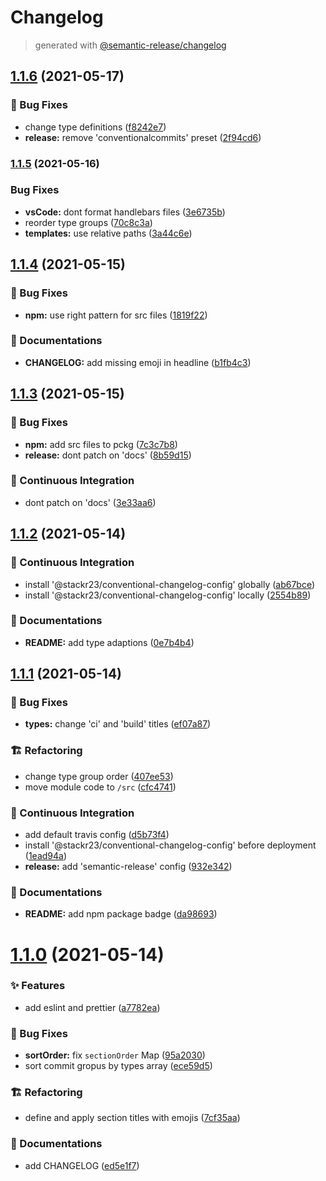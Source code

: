 # Changelog

> generated with [@semantic-release/changelog](https://github.com/semantic-release/changelog)



## [1.1.6](https://github.com/stackr23/conventional-changelog-config/compare/v1.1.5...v1.1.6) (2021-05-17)


### :bug: Bug Fixes

* change type definitions ([f8242e7](https://github.com/stackr23/conventional-changelog-config/commit/f8242e7273458b8e5c6286d66b34e057b0b30841))
* **release:** remove 'conventionalcommits' preset ([2f94cd6](https://github.com/stackr23/conventional-changelog-config/commit/2f94cd65d2a09dca91a78e73fc8a30590fb765e7))

### [1.1.5](https://github.com/stackr23/conventional-changelog-config/compare/v1.1.4...v1.1.5) (2021-05-16)


### Bug Fixes

* **vsCode:** dont format handlebars files ([3e6735b](https://github.com/stackr23/conventional-changelog-config/commit/3e6735b24338d7632ddb779968991620c3ac4572))
* reorder type groups ([70c8c3a](https://github.com/stackr23/conventional-changelog-config/commit/70c8c3a223470240270ba3b7936e691afc840822))
* **templates:** use relative paths ([3a44c6e](https://github.com/stackr23/conventional-changelog-config/commit/3a44c6e201f9199544153675836c8cfb97296e2d))

## [1.1.4](https://github.com/stackr23/conventional-changelog-config/compare/v1.1.3...v1.1.4) (2021-05-15)


### :bug: Bug Fixes

* **npm:** use right pattern for src files ([1819f22](https://github.com/stackr23/conventional-changelog-config/commit/1819f2292197b1bf56980a0b700e89ea8c700443))


### :memo: Documentations

* **CHANGELOG:** add missing emoji in headline ([b1fb4c3](https://github.com/stackr23/conventional-changelog-config/commit/b1fb4c348d1d72d49a12ff520247c1e01654b3d3))



## [1.1.3](https://github.com/stackr23/conventional-changelog-config/compare/v1.1.2...v1.1.3) (2021-05-15)


### :bug: Bug Fixes

* **npm:** add src files to pckg ([7c3c7b8](https://github.com/stackr23/conventional-changelog-config/commit/7c3c7b889723a7003d6c4e972f9c57d5401996c9))
* **release:** dont patch on 'docs' ([8b59d15](https://github.com/stackr23/conventional-changelog-config/commit/8b59d15c405c021aefa8f86bf44635051691c794))


### :construction_worker: Continuous Integration

* dont patch on 'docs' ([3e33aa6](https://github.com/stackr23/conventional-changelog-config/commit/3e33aa6df8d79b0a6b193615dfb065009f733a86))



## [1.1.2](https://github.com/stackr23/conventional-changelog-config/compare/v1.1.1...v1.1.2) (2021-05-14)


### :construction_worker: Continuous Integration

* install '@stackr23/conventional-changelog-config' globally ([ab67bce](https://github.com/stackr23/conventional-changelog-config/commit/ab67bcee2d4a67cf8eedb7869a319e613d285e9e))
* install '@stackr23/conventional-changelog-config' locally ([2554b89](https://github.com/stackr23/conventional-changelog-config/commit/2554b8938edc9515861c10e13060ff24dffa1d1a))


### :memo: Documentations

* **README:** add type adaptions ([0e7b4b4](https://github.com/stackr23/conventional-changelog-config/commit/0e7b4b44e08750b7ef3ab127a4106e9f8a6f050f))



## [1.1.1](https://github.com/stackr23/conventional-changelog-config/compare/v1.1.0...v1.1.1) (2021-05-14)


### :bug: Bug Fixes

* **types:** change 'ci' and 'build' titles ([ef07a87](https://github.com/stackr23/conventional-changelog-config/commit/ef07a8764ca538607747020c94b2ff21dca16cf9))


### :building_construction: Refactoring

* change type group order ([407ee53](https://github.com/stackr23/conventional-changelog-config/commit/407ee532557d160de8c517c331bd4c2e755462be))
* move module code to `/src` ([cfc4741](https://github.com/stackr23/conventional-changelog-config/commit/cfc4741d9e0cc1829432e5e9e6c60c4ec6bfb6af))


### :construction_worker: Continuous Integration

* add default travis config ([d5b73f4](https://github.com/stackr23/conventional-changelog-config/commit/d5b73f4694212a31a3282cdc986639aa5e2054b0))
* install '@stackr23/conventional-changelog-config' before deployment ([1ead94a](https://github.com/stackr23/conventional-changelog-config/commit/1ead94a0dfc1ee0f2682197a556735773bea6575))
* **release:** add 'semantic-release' config ([932e342](https://github.com/stackr23/conventional-changelog-config/commit/932e3427deb49f53689ddff47377e7dcb8075344))


### :memo: Documentations

* **README:** add npm package badge ([da98693](https://github.com/stackr23/conventional-changelog-config/commit/da9869338d5d35eea530b3d3ff58771e31754caa))



# [1.1.0](https://github.com/stackr23/conventional-changelog-config/compare/7cf35aa8315ec9713f38a75110af62b85e86ffc1...v1.1.0) (2021-05-14)


### :sparkles: Features

* add eslint and prettier ([a7782ea](https://github.com/stackr23/conventional-changelog-config/commit/a7782ea40c7ceae5f29d3e33d425ffc822f3dace))


### :bug: Bug Fixes

* **sortOrder:** fix `sectionOrder` Map ([95a2030](https://github.com/stackr23/conventional-changelog-config/commit/95a2030a5fe6a7a5693da4536e53166199d52292))
* sort commit gropus by types array ([ece59d5](https://github.com/stackr23/conventional-changelog-config/commit/ece59d5fbe73701d39d5454e5c9b6dd01f5ae51c))


### :building_construction: Refactoring

* define and apply section titles with emojis ([7cf35aa](https://github.com/stackr23/conventional-changelog-config/commit/7cf35aa8315ec9713f38a75110af62b85e86ffc1))


### :memo: Documentations

* add CHANGELOG ([ed5e1f7](https://github.com/stackr23/conventional-changelog-config/commit/ed5e1f7d583455bfa597f77be70dec18cfef2a59))
